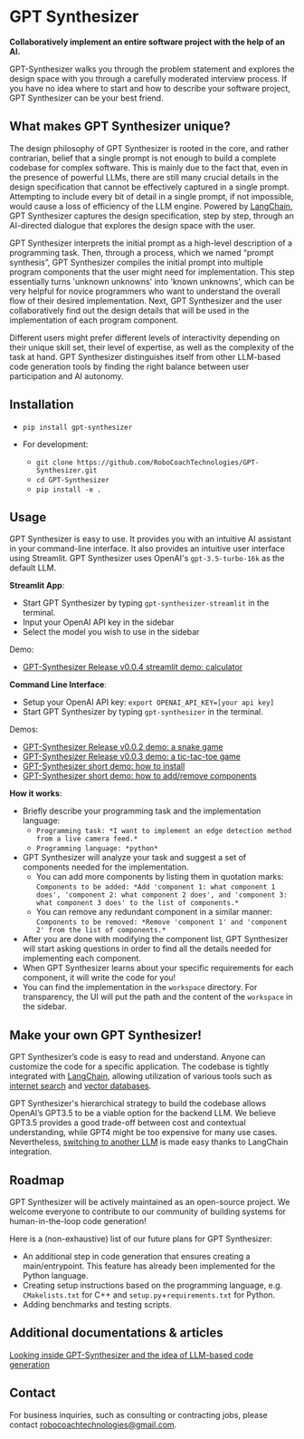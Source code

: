 # GPT Synthesizer

**Collaboratively implement an entire software project with the help of an AI.**

GPT-Synthesizer walks you through the problem statement and explores the design space with you through a carefully moderated interview process. If you have no idea where to start and how to describe your software project, GPT Synthesizer can be your best friend.

## What makes GPT Synthesizer unique?

The design philosophy of GPT Synthesizer is rooted in the core, and rather contrarian, belief that a single prompt is not enough to build a complete codebase for complex software. This is mainly due to the fact that, even in the presence of powerful LLMs, there are still many crucial details in the design specification that cannot be effectively captured in a single prompt. Attempting to include every bit of detail in a single prompt, if not impossible, would cause a loss of efficiency of the LLM engine. Powered by [LangChain](https://python.langchain.com/docs/get_started/introduction), GPT Synthesizer captures the design specification, step by step, through an AI-directed dialogue that explores the design space with the user.

GPT Synthesizer interprets the initial prompt as a high-level description of a programming task. Then, through a process, which we named “prompt synthesis”, GPT Synthesizer compiles the initial prompt into multiple program components that the user might need for implementation. This step essentially turns 'unknown unknowns' into 'known unknowns', which can be very helpful for novice programmers who want to understand the overall flow of their desired implementation. Next, GPT Synthesizer and the user collaboratively find out the design details that will be used in the implementation of each program component.

Different users might prefer different levels of interactivity depending on their unique skill set, their level of expertise, as well as the complexity of the task at hand. GPT Synthesizer distinguishes itself from other LLM-based code generation tools by finding the right balance between user participation and AI autonomy.

## Installation

- `pip install gpt-synthesizer`

- For development:
  - `git clone https://github.com/RoboCoachTechnologies/GPT-Synthesizer.git`
  - `cd GPT-Synthesizer`
  - `pip install -e .`

## Usage

GPT Synthesizer is easy to use. It provides you with an intuitive AI assistant in your command-line interface. It also provides an intuitive user interface using Streamlit. 
GPT Synthesizer uses OpenAI's `gpt-3.5-turbo-16k` as the default LLM.

**Streamlit App**:

- Start GPT Synthesizer by typing `gpt-synthesizer-streamlit` in the terminal.
- Input your OpenAI API key in the sidebar
- Select the model you wish to use in the sidebar
  
Demo:
- [GPT-Synthesizer Release v0.0.4 streamlit demo: calculator](https://www.youtube.com/watch?v=y0_PpXPWeV8)

**Command Line Interface**:

- Setup your OpenAI API key: `export OPENAI_API_KEY=[your api key]`
- Start GPT Synthesizer by typing `gpt-synthesizer` in the terminal.

Demos:
- [GPT-Synthesizer Release v0.0.2 demo: a snake game](https://www.youtube.com/watch?v=zFJDQOtIFGA)
- [GPT-Synthesizer Release v0.0.3 demo: a tic-tac-toe game](https://www.youtube.com/watch?v=_JdmzpXLyE0)
- [GPT-Synthesizer short demo: how to install](https://www.youtube.com/watch?v=D_kdzOUTe0E)
- [GPT-Synthesizer short demo: how to add/remove components](https://www.youtube.com/watch?v=mOHWS83HfOU)

**How it works**:

- Briefly describe your programming task and the implementation language:
  - `Programming task: *I want to implement an edge detection method from a live camera feed.*`
  - `Programming language: *python*`
- GPT Synthesizer will analyze your task and suggest a set of components needed for the implementation.
  - You can add more components by listing them in quotation marks: `Components to be added: *Add 'component 1: what component 1 does', 'component 2: what component 2 does', and 'component 3: what component 3 does' to the list of components.*`
  - You can remove any redundant component in a similar manner: `Components to be removed: *Remove 'component 1' and 'component 2' from the list of components.*`
- After you are done with modifying the component list, GPT Synthesizer will start asking questions in order to find all the details needed for implementing each component.
- When GPT Synthesizer learns about your specific requirements for each component, it will write the code for you!
- You can find the implementation in the `workspace` directory. For transparency, the UI will put the path and the content of the `workspace` in the sidebar.


## Make your own GPT Synthesizer!

GPT Synthesizer’s code is easy to read and understand. Anyone can customize the code for a specific application. The codebase is tightly integrated with [LangChain](https://python.langchain.com/docs/get_started/introduction), allowing utilization of various tools such as [internet search](https://python.langchain.com/docs/integrations/tools/ddg) and [vector databases](https://python.langchain.com/docs/modules/memory/types/vectorstore_retriever_memory).

GPT Synthesizer's hierarchical strategy to build the codebase allows OpenAI’s GPT3.5 to be a viable option for the backend LLM. We believe GPT3.5 provides a good trade-off between cost and contextual understanding, while GPT4 might be too expensive for many use cases. Nevertheless, [switching to another LLM](https://python.langchain.com/docs/integrations/llms/) is made easy thanks to LangChain integration.

## Roadmap

GPT Synthesizer will be actively maintained as an open-source project. We welcome everyone to contribute to our community of building systems for human-in-the-loop code generation!

Here is a (non-exhaustive) list of our future plans for GPT Synthesizer:

- An additional step in code generation that ensures creating a main/entrypoint. This feature has already been implemented for the Python language.
- Creating setup instructions based on the programming language, e.g. `CMakelists.txt` for C++ and `setup.py`+`requirements.txt` for Python.
- Adding benchmarks and testing scripts.

## Additional documentations & articles

[Looking inside GPT-Synthesizer and the idea of LLM-based code generation](https://medium.com/@saeedshamshiri_94060/looking-inside-gpt-synthesizer-and-the-idea-of-llm-based-code-generation-ff776b9e902f) 

## Contact

For business inquiries, such as consulting or contracting jobs, please contact robocoachtechnologies@gmail.com. 

